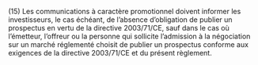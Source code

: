 (15) Les communications à caractère promotionnel doivent informer les investisseurs, le cas échéant, de l’absence d’obligation de publier un prospectus en vertu de la directive 2003/71/CE, sauf dans le cas où l’émetteur, l’offreur ou la personne qui sollicite l’admission à la négociation sur un marché réglementé choisit de publier un prospectus conforme aux exigences de la directive 2003/71/CE et du présent règlement.